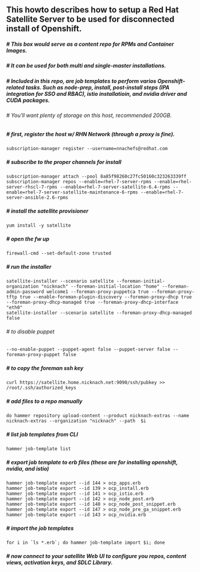 ## This howto describes how to setup a Red Hat Satellite Server to be used for disconnected install of Openshift.  
##### # This box would serve as a content repo for RPMs and Container Images.
##### # It can be used for both multi and single-master installations.
##### # Included in this repo, are job templates to perform varios Openshift-related tasks.  Such as node-prep, install, post-install steps (IPA integration for SSO and RBAC), istio installatioin, and nvidia driver and CUDA packages.
###### # You'll want plenty of storage on this host, recommended 200GB. 

##### # first, register the host w/ RHN Network (through a proxy is fine).
```
subscription-manager register --username=nnachefs@redhat.com 
```
##### # subscribe to the proper channels for install
```
subscription-manager attach --pool 8a85f98260c27fc50160c323263339ff
subscription-manager repos --enable=rhel-7-server-rpms --enable=rhel-server-rhscl-7-rpms --enable=rhel-7-server-satellite-6.4-rpms --enable=rhel-7-server-satellite-maintenance-6-rpms --enable=rhel-7-server-ansible-2.6-rpms
```
##### # install the satellite provisioner
```
yum install -y satellite
```
##### # open the fw up 
```
firewall-cmd --set-default-zone trusted
```
##### # run the installer
```
satellite-installer --scenario satellite --foreman-initial-organization "nicknach" --foreman-initial-location "home" --foreman-admin-password welcome1 --foreman-proxy-puppetca true --foreman-proxy-tftp true --enable-foreman-plugin-discovery --foreman-proxy-dhcp true --foreman-proxy-dhcp-managed true --foreman-proxy-dhcp-interface "eth0"
satellite-installer --scenario satellite --foreman-proxy-dhcp-managed false
```
###### # to disable puppet
```
--no-enable-puppet --puppet-agent false --puppet-server false --foreman-proxy-puppet false
```
##### # to copy the foreman ssh key
```
curl https://satellite.home.nicknach.net:9090/ssh/pubkey >> /root/.ssh/authorized_keys
```
##### # add files to a repo manually
```
do hammer repository upload-content --product nicknach-extras --name nicknach-extras --organization "nicknach" --path  $i
```
##### # list job templates from CLI
```
hammer job-template list
```
##### # export job template to erb files (these are for installing openshift, nvidia, and istio)
```
hammer job-template export --id 144 > ocp_apps.erb
hammer job-template export --id 139 > ocp_install.erb
hammer job-template export --id 141 > ocp_istio.erb
hammer job-template export --id 142 > ocp_node_post.erb
hammer job-template export --id 148 > ocp_node_post_snippet.erb
hammer job-template export --id 147 > ocp_node_pre_ga_snippet.erb
hammer job-template export --id 143 > ocp_nvidia.erb
```
##### # import the job templates
```
for i in `ls *.erb`; do hammer job-template import $i; done
```

##### # now connect to your satellite Web UI to configure you repos, content views, activation keys, and SDLC Library.